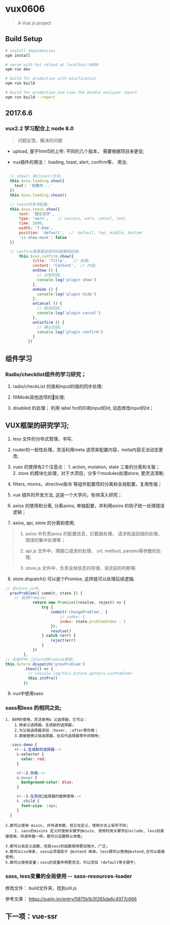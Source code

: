 # vux0606

> A Vue.js project

## Build Setup

``` bash
# install dependencies
npm install

# serve with hot reload at localhost:8080
npm run dev

# build for production with minification
npm run build

# build for production and view the bundle analyzer report
npm run build --report
```

## 2017.6.6

### vux2.2 学习配合上 node 8.0

> 问题反馈，解决的问题

* upload, 基于html5的上传:  不同的几个版本， 需要根据项目来更变;

* vux插件的用法： loading, toast, alert, confirm等， 用法:

```js

  // show() 和close()方法;
  this.$vux.loading.show({
    text： '加载中...'
  })
  this.$vux.loading.chose()

  // toast的多项配置;
  this.$vux.toast.show({
      text: '提示文字',
      type: 'warn',    // success, warn, cancel, text
      time: 2000,
      width: '7.6em',
      position: 'default',  // 'default, top, middle, bottom'
      'is-show-mask': false
  })

  // confirm等需要选择项的配置和回调;
      this.$vux.confirm.show({
            title: 'Title',   // 标题;
            content: 'Content',  // 内容;
            onShow () {
              // 出现回调;
              console.log('plugin show')
            },
            onHide () {
              console.log('plugin hide')
            },
            onCancel () {
              // 取消回调;
              console.log('plugin cancel')
            },
            onConfirm () {
              // 确认回调;
              console.log('plugin confirm')
            }
          })

```

## 组件学习

### Radio/checklist组件的学习研究；

1. radio/checkList 的值和input的值的同步处理;

2. fillMode其他选项的处理;

3. disabled 的处理； 利用 label for的ID和input的Id, 动态修改input的Id；

## VUX框架的研究学习;

1. less 文件的分布式管理，书写;

2. router的一般性处理，灵活利用meta 选项来配置内容，meta内容无法动态更改;

3. vuex 的使用有2个注意点： 1. action, mutation, state 三者的分离和关联； 2. store 的模块化处理，对于大项目，分多个modules处理store, 更灵活清晰;

4. filters, mixins，directive指令 等组件配置项的分离和全局配置，复用性强；

5. vue 插件的开发方法, 这是一个大学问，有待深入研究；

6. axios 的使用和分离, 分离axios, 单独配置，并利用axios 的钩子统一处理错误逻辑；

7. axios, api, store 的分离和使用;

> 1. axios 中负责axios 的配置信息，拦截器处理， 请求和返回值的处理， 错误的集中处理等；

> 2. api.js 文件中，理接口请求的处理， url, method, params等参数的处理;

> 3. store.js 文件中，负责全局信息的存储，请求前的判断等;

8. store.dispatch() 可以是个Promise, 这样就可以处理后续逻辑;

```js
// 在store.js中,
  prevProblem({ commit, state }) {
    // 返回Promise;
            return new Promise((resolve, reject) => {
                try {
                    commit('changeProblem', {
                        // index: 1
                        index: state.problemIndex - 1
                    });
                    resolve()
                } catch (err) {
                    reject(err)
                }
            })
        },
// 在组件中，store的Promise使用;
this.$store.dispatch('prevProblem')
        .then(() => {
          // console.log(this.$store.getters.curProblem)
          this.intPro()
        })

```

9. vux中使用sass

### sass和less 的相同之处;

    1. BEM的使用，灵活使用& 父选择器，它可以：
        1.继承父选择器，生成新的选择器;
        2.为父级选择器添加 :hover, :after等伪类；
        3.直接替换父级选择器，在后代选择器等中间使用;

```css
  .sass-demo {
    <!--1.生成新的选择器-->
     &-selector {
       color: red;
     }

     <!--2.伪类-->
     &:hover {
       background-color: blue;
     }

     <!--3.在其他选择器的替换使用-->
     & .child {
       font-size: 14px;
     }
  }
```

    2.都可以使用 mixin, 并传递参数，但又在定义，使用方式上有所不同;
        1. sass的mixins 定义时使用关键字@mixin, 使用时用关键字@include, less则直接使用，传递参数一样，都可以设置默认参数;

    3.都可以自定义函数，但是sass的函数使用更加强大，广泛;
    4.都可以css继承, sass必须借助于 @extend 继承，less既可以使用@extend,也可以直接使用;
    5.都可以使用变量；sass的变量声明更灵活，可以添加 !default等关键字;

### sass, less变量的全局使用 -- sass-resources-loader

修改文件： build文件夹，找到util.js

参考文章： https://juejin.im/entry/5975b1b3f265da6c4977c666

## 下一项：vue-ssr
